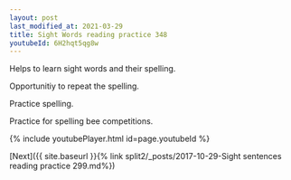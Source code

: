 ```yaml
---
layout: post
last_modified_at: 2021-03-29
title: Sight Words reading practice 348
youtubeId: 6H2hqt5qg8w
---
```

 
 
Helps to learn sight words and their spelling.

Opportunitiy to repeat the spelling. 

Practice spelling. 
 
Practice for spelling bee competitions. 
 
{% include youtubePlayer.html id=page.youtubeId %}
 
 

[Next]({{ site.baseurl }}{% link  split2/_posts/2017-10-29-Sight sentences reading practice 299.md%})
 
